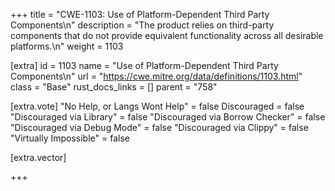 +++
title = "CWE-1103: Use of Platform-Dependent Third Party Components\n"
description = "The product relies on third-party components that do not provide equivalent functionality across all desirable platforms.\n"
weight = 1103

[extra]
id = 1103
name = "Use of Platform-Dependent Third Party Components\n"
url = "https://cwe.mitre.org/data/definitions/1103.html"
class = "Base"
rust_docs_links = []
parent = "758"

[extra.vote]
"No Help, or Langs Wont Help" = false
Discouraged = false
"Discouraged via Library" = false
"Discouraged via Borrow Checker" = false
"Discouraged via Debug Mode" = false
"Discouraged via Clippy" = false
"Virtually Impossible" = false

[extra.vector]

+++